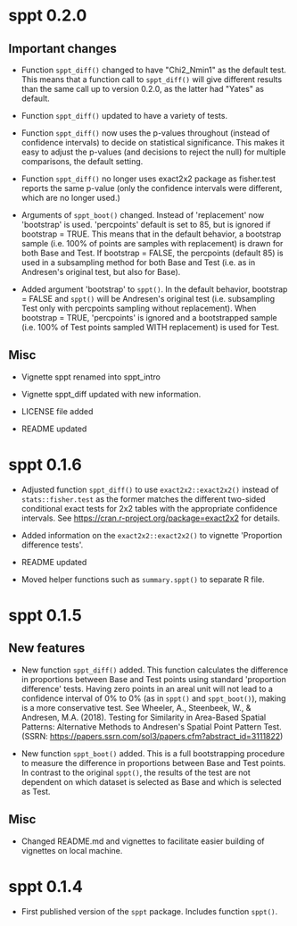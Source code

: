 # sppt 0.2.0

## Important changes

* Function `sppt_diff()` changed to have "Chi2_Nmin1" as the default test. This
  means that a function call to `sppt_diff()` will give different results than
  the same call up to version 0.2.0, as the latter had "Yates" as default.

* Function `sppt_diff()` updated to have a variety of tests.

* Function `sppt_diff()` now uses the p-values throughout (instead of confidence 
  intervals) to decide on statistical significance. This makes it easy to adjust
  the p-values (and decisions to reject the null) for multiple comparisons,
  the default setting.

* Function `sppt_diff()` no longer uses exact2x2 package as fisher.test reports
  the same p-value (only the confidence intervals were different, which are no
  longer used.)
  
* Arguments of `sppt_boot()` changed. Instead of 'replacement' now 'bootstrap'
  is used. 'percpoints' default is set to 85, but is ignored if bootstrap = TRUE.
  This means that in the default behavior, a bootstrap sample (i.e. 100% of
  points are samples with replacement) is drawn for both Base and Test. If
  bootstrap = FALSE, the percpoints (default 85) is used in a subsampling method
  for both Base and Test (i.e. as in Andresen's original test, but also for Base).

* Added argument 'bootstrap' to `sppt()`. In the default behavior, bootstrap =
  FALSE and `sppt()` will be Andresen's original test (i.e. subsampling Test
  only with percpoints sampling without replacement). When bootstrap = TRUE,
  'percpoints' is ignored and a bootstrapped sample (i.e. 100% of Test points
  sampled WITH replacement) is used for Test.

## Misc

* Vignette sppt renamed into sppt_intro

* Vignette sppt_diff updated with new information.

* LICENSE file added

* README updated

# sppt 0.1.6

* Adjusted function `sppt_diff()` to use `exact2x2::exact2x2()` instead
  of `stats::fisher.test` as the former matches the different two-sided 
  conditional exact tests for 2x2 tables with the appropriate confidence 
  intervals. See https://cran.r-project.org/package=exact2x2 for details.

* Added information on the `exact2x2::exact2x2()` to vignette
  'Proportion difference tests'.

* README updated

* Moved helper functions such as `summary.sppt()` to separate R file.

# sppt 0.1.5

## New features

* New function `sppt_diff()` added. This function calculates the difference
  in proportions between Base and Test points using standard 'proportion
  difference' tests. Having zero points in an areal unit will not lead to
  a confidence interval of 0% to 0% (as in `sppt()` and `sppt_boot()`),
  making is a more conservative test. See Wheeler, A., Steenbeek, W., &
  Andresen, M.A. (2018). Testing for Similarity in Area-Based Spatial Patterns:
  Alternative Methods to Andresen's Spatial Point Pattern Test.
  (SSRN: https://papers.ssrn.com/sol3/papers.cfm?abstract_id=3111822)

* New function `sppt_boot()` added. This is a full bootstrapping procedure
  to measure the difference in proportions between Base and Test points. In
  contrast to the original `sppt()`, the results of the test are not dependent
  on which dataset is selected as Base and which is selected as Test.

## Misc

* Changed README.md and vignettes to facilitate easier building of vignettes on 
  local machine.
  

# sppt 0.1.4

* First published version of the `sppt` package. Includes function `sppt()`.
